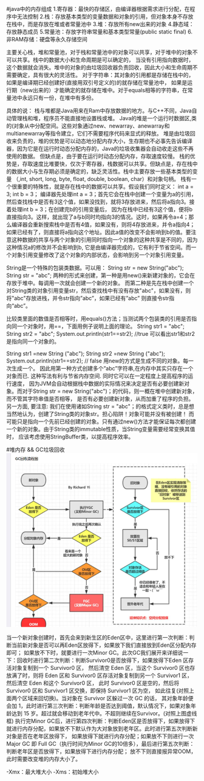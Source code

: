 #java中的内存组成
1.寄存器：最快的存储区，由编译器根据需求进行分配，在程序中无法控制
2.栈：存放基本类型的变量数据和对象的引用，但对象本身不存放在栈中，而是存放在堆或者常量池中
3.堆：存放所有new出来的对象
4.静态域：存放静态成员
5.常量池：存放字符串常量和基本类型常量(public static final)
6.非RAM存储：硬盘等永久存储空间

主要关心栈，堆和常量池，对于栈和常量池中的对象可以共享，对于堆中的对象不可以共享。栈中的数据大小和生命周期是可以确定的，
当没有引用指向数据时，这个数据就会消失。堆中的对象的由垃圾回收器负责回收，因此大小和生命周期不需要确定，具有很大的灵活性。
对于字符串：其对象的引用都是存储在栈中的，如果是编译期已经创建好(直接用双引号定义的)的就存储在常量池中，
如果是运行期（new出来的）才能确定的就存储在堆中。对于equals相等的字符串，在常量池中永远只有一份，在堆中有多份。

具体的说：
栈与堆都是Java用来在Ram中存放数据的地方。与C++不同，Java自动管理栈和堆，程序员不能直接地设置栈或堆。
Java的堆是一个运行时数据区,类的(对象从中分配空间。这些对象通过new、newarray、anewarray和multianewarray等指令建立，它们不需要程序代码来显式的释放。
堆是由垃圾回收来负责的，堆的优势是可以动态地分配内存大小，生存期也不必事先告诉编译器，因为它是在运行时动态分配内存的，Java的垃圾收集器会自动收走这些不再使用的数据。
但缺点是，由于要在运行时动态分配内存，存取速度较慢。
栈的优势是，存取速度比堆要快，仅次于寄存器，栈数据可以共享。但缺点是，存在栈中的数据大小与生存期必须是确定的，缺乏灵活性。栈中主要存放一些基本类型的变量
（,int, short, long, byte, float, double, boolean, char）和对象句柄。
栈有一个很重要的特殊性，就是存在栈中的数据可以共享。假设我们同时定义：
int a = 3;
int b = 3；
编译器先处理int a = 3；首先它会在栈中创建一个变量为a的引用，然后查找栈中是否有3这个值，如果没找到，就将3存放进来，然后将a指向3。接着处理int b = 3；在创建完b的引用变量后，
因为在栈中已经有3这个值，便将b直接指向3。这样，就出现了a与b同时均指向3的情况。这时，如果再令a=4；那么编译器会重新搜索栈中是否有4值，如果没有，则将4存放进来，并令a指向4；
如果已经有了，则直接将a指向这个地址。因此a值的改变不会影响到b的值。要注意这种数据的共享与两个对象的引用同时指向一个对象的这种共享是不同的，因为这种情况a的修改并不会影响到b, 
它是由编译器完成的，它有利于节省空间。而一个对象引用变量修改了这个对象的内部状态，会影响到另一个对象引用变量。

String是一个特殊的包装类数据。可以用：
String str = new String("abc");
String str = "abc";
两种的形式来创建，第一种是用new()来新建对象的，它会在存放于堆中。每调用一次就会创建一个新的对象。
而第二种是先在栈中创建一个对String类的对象引用变量str，然后查找栈中有没有存放"abc"，如果没有，则将"abc"存放进栈，并令str指向”abc”，如果已经有”abc” 则直接令str指向“abc”。

比较类里面的数值是否相等时，用equals()方法；当测试两个包装类的引用是否指向同一个对象时，用==，下面用例子说明上面的理论。 
String str1 = "abc";
String str2 = "abc";
System.out.println(str1==str2); //true
可以看出str1和str2是指向同一个对象的。

String str1 =new String ("abc");
String str2 =new String ("abc");
System.out.println(str1==str2); // false
用new的方式是生成不同的对象。每一次生成一个。
因此用第一种方式创建多个”abc”字符串,在内存中其实只存在一个对象而已. 这种写法有利与节省内存空间. 同时它可以在一定程度上提高程序的运行速度，
因为JVM会自动根据栈中数据的实际情况来决定是否有必要创建新对象。而对于String str = new String("abc")；的代码，则一概在堆中创建新对象，而不管其字符串值是否相等，
是否有必要创建新对象，从而加重了程序的负担。
另一方面, 要注意: 我们在使用诸如String str = "abc"；的格式定义类时，总是想当然地认为，创建了String类的对象str。担心陷阱！对象可能并没有被创建！
而可能只是指向一个先前已经创建的对象。只有通过new()方法才能保证每次都创建一个新的对象。由于String类的immutable性质，当String变量需要经常变换其值时，
应该考虑使用StringBuffer类，以提高程序效率。

#堆内存 && GC垃圾回收
![img.png](img.png)

当一个新对象创建时，首先会来到新生区的Eden区中，这里进行第一次判断：判断当前新对象是否可以再Eden区放得下，如果放下我们直接放到Eden区分配内存即可；
如果放不下时，就要进行一次Minor GC。此次GC我们展开来详细说一下：回收时进行第二次判断：判断Survivor0是否放得下，如果放得下Eden 区存活对象复制到一个 Survivor0 区，
然后清空 Eden 区，当这个 Survivor0 区也存放满了时，则将 Eden 区和 Survivor0 区存活对象复制到另一个 Survivor1 区，然后清空 Eden 和这个 Survivor0 区，
此时 Survivor0 区是空的，然后将 Survivor0 区和 Survivor1 区交换，即保持 Survivor1 区为空， 如此往复(对照上面两个区域来回切换)。当对象在 Survivor 区躲过一次 GC 的话，
其对象年龄便会加 1，此时进行第三次判断：判断年龄是否达到阈值，默认情况下，如果对象年龄达到 15 岁。超过就会移动到老年代中。不超则继续在Survivor。(对照上图虚线框)
执行完Minor GC后，进行第四次判断：判断Eden区是否放得下，如果放得下就进行内存分配，如果放不下默认作为大对象放到老年区。此时进行第五次判断新对象是否在老年区放得下，
如果放得下就进行内存分配；如果放不下则进行一次Major GC 即 Full GC（执行时间为Minor GC的10倍多），最后进行第五次判断：判断老年区是否放得下，如果放得下进行内存分配；
放不下则直接报异常OOM，此时需要改变堆的内存大小了。

-Xmx：最大堆大小
-Xms：初始堆大小
